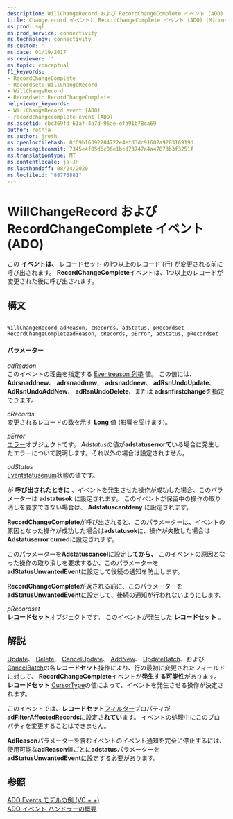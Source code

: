 ```yaml
---
description: WillChangeRecord および RecordChangeComplete イベント (ADO)
title: Changerecord イベントと RecordChangeComplete イベント (ADO) |Microsoft Docs
ms.prod: sql
ms.prod_service: connectivity
ms.technology: connectivity
ms.custom: ''
ms.date: 01/19/2017
ms.reviewer: ''
ms.topic: conceptual
f1_keywords:
- RecordChangeComplete
- Recordset::WillChangeRecord
- WillChangeRecord
- Recordset::RecordChangeComplete
helpviewer_keywords:
- WillChangeRecord event [ADO]
- recordchangecomplete event [ADO]
ms.assetid: cbc369fd-63af-4a7d-96ae-efa91b78ca69
author: rothja
ms.author: jroth
ms.openlocfilehash: 8f69b16392204722e4efd3dc91602a920316919d
ms.sourcegitcommit: 7345e4f05d6c06e1bcd73747a4a47873b3f3251f
ms.translationtype: MT
ms.contentlocale: ja-JP
ms.lasthandoff: 08/24/2020
ms.locfileid: "88776881"
---
```

# <a name="willchangerecord-and-recordchangecomplete-events-ado"></a>WillChangeRecord および RecordChangeComplete イベント (ADO)
この **イベントは、** [レコードセット](./recordset-object-ado.md) の1つ以上のレコード (行) が変更される前に呼び出されます。 **RecordChangeComplete**イベントは、1つ以上のレコードが変更された後に呼び出されます。  
  
## <a name="syntax"></a>構文  
  
```  
  
WillChangeRecord adReason, cRecords, adStatus, pRecordset  
RecordChangeCompleteadReason, cRecords, pError, adStatus, pRecordset  
```  
  
#### <a name="parameters"></a>パラメーター  
 *adReason*  
 このイベントの理由を指定する [Eventreason 列挙](./eventreasonenum.md) 値。 この値には、 **Adrsnaddnew**、 **adrsnaddnew**、 **adrsnaddnew**、 **adRsnUndoUpdate**、 **AdRsnUndoAddNew**、 **adRsnUndoDelete**、または **adrsnfirstchange**を指定できます。  
  
 *cRecords*  
 変更されるレコードの数を示す **Long** 値 (影響を受けます)。  
  
 *pError*  
 [エラー](./error-object.md)オブジェクトです。 *Adstatus*の値が**adstatuserrorて**いる場合に発生したエラーについて説明します。それ以外の場合は設定されません。  
  
 *adStatus*  
 [Eventstatusenum](./eventstatusenum.md)状態の値です。  
  
 が **呼び出されたときに** 、イベントを発生させた操作が成功した場合、このパラメーターは **adstatusok** に設定されます。 このイベントが保留中の操作の取り消しを要求できない場合は、 **Adstatuscantdeny** に設定されます。  
  
 **RecordChangeComplete**が呼び出されると、このパラメーターは、イベントの原因となった操作が成功した場合は**adstatusok**に、操作が失敗した場合は**Adstatuserror curred**に設定されます。  
  
 このパラメーターを**Adstatuscancel**に設定し**てから、** このイベントの原因となった操作の取り消しを要求するか、このパラメーターを**adStatusUnwantedEvent**に設定して後続の通知を防止します。  
  
 **RecordChangeComplete**が返される前に、このパラメーターを**adStatusUnwantedEvent**に設定して、後続の通知が行われないようにします。  
  
 *pRecordset*  
 **レコードセット**オブジェクトです。 このイベントが発生した **レコードセット** 。  
  
## <a name="remarks"></a>解説  
 [Update](./update-method.md)、 [Delete](./delete-method-ado-recordset.md)、 [CancelUpdate](./cancelupdate-method-ado.md)、 [AddNew](./addnew-method-ado.md)、 [UpdateBatch](./updatebatch-method.md)、および[CancelBatch](./cancelbatch-method-ado.md)の各**レコードセット**操作により、行の最初に変更されたフィールドに対して、 **RecordChangeComplete**イベントが**発生する可能性**があります。 **レコードセット** [CursorType](./cursortype-property-ado.md)の値によって、イベントを発生させる操作が決定されます。  
  
 このイベントでは、**レコードセット**[フィルター](./filter-property.md)プロパティが**adFilterAffectedRecords**に設定さ**れてい**ます。 イベントの処理中にこのプロパティを変更することはできません。  
  
 **AdReason**パラメーターを含むイベントのイベント通知を完全に停止するには、使用可能な**adReason**値ごとに**adstatus**パラメーターを**adStatusUnwantedEvent**に設定する必要があります。  
  
## <a name="see-also"></a>参照  
 [ADO Events モデルの例 (VC + +)](./ado-events-model-example-vc.md)   
 [ADO イベント ハンドラーの概要](../../guide/data/ado-event-handler-summary.md)